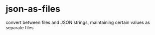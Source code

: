 # json-as-files
convert between files and JSON strings, maintaining certain values as separate files
